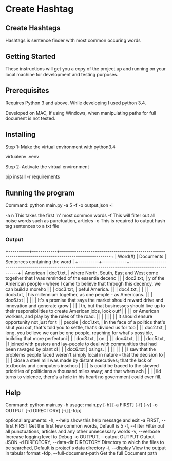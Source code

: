 # Create Hashtag 

## Create Hashtags

Hashtags is sentence finder with most common occuring words

## Getting Started

These instructions will get you a copy of the project up and running on
your local machine for development and testing purposes.

## Prerequisites

Requires Python 3 and above. While developing I used python 3.4. 

Developed on MAC, If using Windows, when manipulating paths for full
document is not tested.

## Installing

Step 1: Make the virtual environment with python3.4

virtualenv .venv

Step 2: Activate the virtual environment

pip install -r requirements

## Running the program

Command: python main.py -a 5 -f -o output.json -i

-a n This takes the first 'n' most common words 
-f This will filter out all noise words such as punctuation, articles
-o This is required to output hash tag sentences to a txt file

### Output

+----------+------------+------------------------------------------------------------------------------------------------------+
| Word(#)  | Documents  |                                    Sentences containing the word                                     |
+----------+------------+------------------------------------------------------------------------------------------------------+
| American | doc1.txt,  | where North, South, East and West come together that I was reminded of the essentia decenc          |
|          | doc2.txt,  | y of the American people - where I came to believe that through this decency, we can build a moreho |
|          | doc3.txt,  |                                            peful America.                                           |
|          | doc4.txt,  |                                                                                                     |
|          | doc5.txt,  |                        his millennium together, as one people - as Americans.                       |
|          |  doc6.txt  |                                                                                                     |
|          |            |       It's a promise that says the market should reward drive and innovation and generate grow      |
|          |            | th, but that businesses should live up to their responsibilities to create American jobs, look outf |
|          |            |                       or American workers, and play by the rules of the road.                       |
|          |            |                                                                                                     |
|          |            |                             It should ensure opportunity not just for t                             |
| people   | doc1.txt,  | In the face of a politics that's shut you out, that's told you to settle, that's divided us for too |
|          | doc2.txt,  | long, you believe we can be one people, reaching for what's possible, building that more perfectuni |
|          | doc3.txt,  |                                                 on.                                                 |
|          | doc4.txt,  |                                                                                                     |
|          | doc5.txt,  |   I joined with pastors and lay-people to deal with communities that had been ravaged by plant cl   |
|          |  doc6.txt  |                                               osings.                                               |
|          |            |                                                                                                     |
|          |            |     I saw that the problems people faced weren't simply local in nature - that the decision to      |
|          |            | close a steel mill was made by distant executives; that the lack of textbooks and computers inschoo |
|          |            | ls could be traced to the skewed priorities of politicians a thousand miles away; and that when ach |
|          |            |          ild turns to violence, there's a hole in his heart no government could ever fill.             
     
## Help

Command: python main.py -h 
usage: main.py [-h] [-a FIRST] [-f] [-v] -o OUTPUT [-d DIRECTORY] [-i] [-fdp]

optional arguments:
  -h, --help            show this help message and exit
  -a FIRST, --first FIRST
                        Get the first few common words, Default is 5
  -f, --filter          Filter out all punctuations, articles and
   any other
                        unnecessary words
  -v, --verbose         Increase logging level to Debug
  -o OUTPUT, --output OUTPUT
                        Output JSON
  -d DIRECTORY, --data-dir DIRECTORY
                        Directory to which the files to be searched,
                         Default
                        is project's data directory
  -i, --display         View the output in tabular format
  -fdp, --full-document-path
                        Get the full Document path
